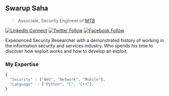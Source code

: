 <!-- ### Hi there 👋 -->

<!--
**swarupsro/swarupsro** is a ✨ _special_ ✨ repository because its `README.md` (this file) appears on your GitHub profile.

Here are some ideas to get you started:

- 🔭 I’m currently working on Python...
- 🌱 I’m currently learning Assembly ...
- 👯 I’m looking to collaborate on Security Related Tools...
- 🤔 I’m looking for help with ...
- 💬 Ask me about ...
- 📫 How to reach me: ...
- 😄 Pronouns: ...
- ⚡ Fun fact: ...
-->

## Swarup Saha

> Associate, Security Engineer of [MTB](https://www.mutualtrustbank.com/) <br/>

[![LinkedIn Connect](https://img.shields.io/badge/%20-Connect-black?color=14171A&labelColor=212121&logo=linkedin&logoColor=ffffff)](https://www.linkedin.com/in/swarupsro)   [![Twitter Follow](https://img.shields.io/badge/%20-Follow-black?color=14171A&labelColor=212121&logo=twitter&logoColor=ffffff)](https://www.twitter.com/swarupsro)   [![Facebook Follow](https://img.shields.io/badge/%20-Connect-black?color=14171A&labelColor=212121&logo=facebook&logoColor=ffffff)](https://www.facebook.com/swarupsro)


Experienced Security Researcher with a demonstrated history of working in the information security and services industry. Who spends his time to discover how exploit works and how to develop an exploit.


### My Expertise

```js
{
  "Security" : ["Web", "Network", "Mobile"],
  "Language"  : ["Python", "C", "C++"],
}
```

